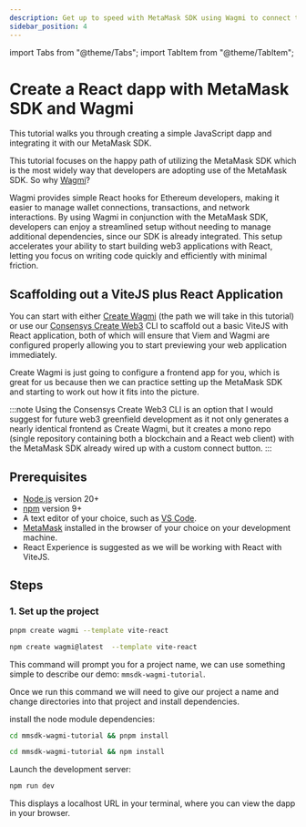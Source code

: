 ```yaml
---
description: Get up to speed with MetaMask SDK using Wagmi to connect to MetaMask Extension and MetaMask Mobile.
sidebar_position: 4
---
```


import Tabs from "@theme/Tabs";
import TabItem from "@theme/TabItem";

# Create a React dapp with MetaMask SDK and Wagmi

This tutorial walks you through creating a simple JavaScript dapp and integrating it with our MetaMask SDK.

This tutorial focuses on the happy path of utilizing the MetaMask SDK which is the most widely way that developers are adopting use of the MetaMask SDK. So why [Wagmi](https://wagmi.sh/cli/why)?

Wagmi provides simple React hooks for Ethereum developers, making it easier to manage wallet connections, transactions, and network interactions. By using Wagmi in conjunction with the MetaMask SDK, developers can enjoy a streamlined setup without needing to manage additional dependencies, since our SDK is already integrated. This setup accelerates your ability to start building web3 applications with React, letting you focus on writing code quickly and efficiently with minimal friction.

## Scaffolding out a ViteJS plus React Application

You can start with either [Create Wagmi](https://wagmi.sh/cli/create-wagmi) (the path we will take in this tutorial) or use our [Consensys Create Web3](https://github.com/Consensys/create-web3-template?tab=readme-ov-file#create-web3-template-cli) CLI to scaffold out a basic ViteJS with React application, both of which will ensure that Viem and Wagmi are configured properly allowing you to start previewing your web application immediately.

Create Wagmi is just going to configure a frontend app for you, which is great for us because then we can practice setting up the MetaMask SDK and starting to work out how it fits into the picture.

:::note
Using the Consensys Create Web3 CLI is an option that I would suggest for future web3 greenfield development as it not only generates a nearly identical frontend as Create Wagmi, but it creates a mono repo (single repository containing both a blockchain and a React web client) with the MetaMask SDK already wired up with a custom connect button.
:::

## Prerequisites

- [Node.js](https://nodejs.org/en/) version 20+
- [npm](https://docs.npmjs.com/downloading-and-installing-node-js-and-npm) version 9+
- A text editor of your choice, such as [VS Code](https://code.visualstudio.com/).
- [MetaMask](https://metamask.io/) installed in the browser of your choice on your development machine.
- React Experience is suggested as we will be working with React with ViteJS.

## Steps

### 1. Set up the project

<Tabs>
  <TabItem value="pnpm" label="pnpm" default>

```bash
pnpm create wagmi --template vite-react
```

  </TabItem>
  <TabItem value="npm" label="npm" >

```bash
npm create wagmi@latest  --template vite-react
```

  </TabItem>
</Tabs>

This command will prompt you for a project name, we can use something simple to describe our demo: `mmsdk-wagmi-tutorial`.

Once we run this command we will need to give our project a name and change directories into that project and install dependencies.

install the node module dependencies:

<Tabs>
  <TabItem value="pnpm" label="pnpm" default>

```bash
cd mmsdk-wagmi-tutorial && pnpm install
```

  </TabItem>
  <TabItem value="npm" label="npm" >

```bash
cd mmsdk-wagmi-tutorial && npm install
```

  </TabItem>
</Tabs>

Launch the development server:

```bash
npm run dev
```

This displays a localhost URL in your terminal, where you can view the dapp in your browser.

